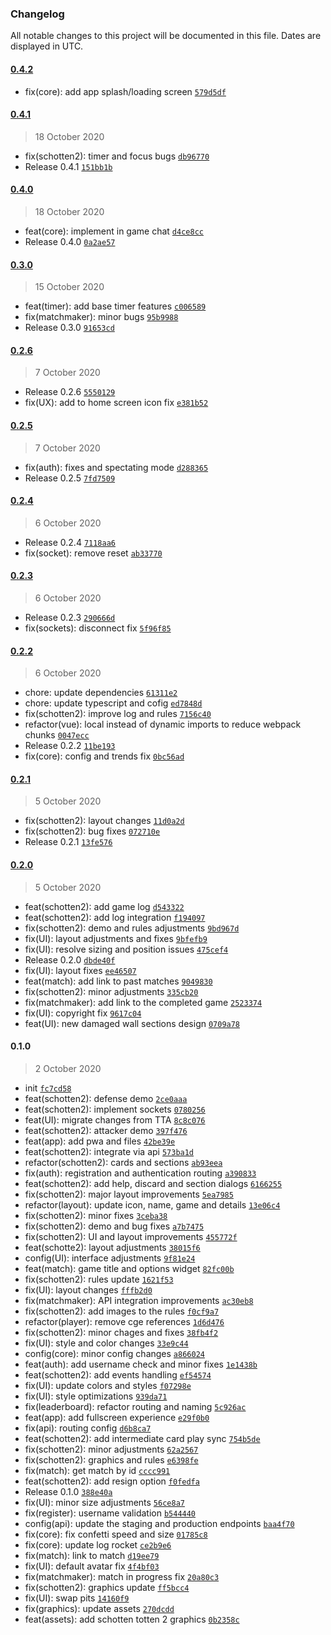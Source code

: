 ### Changelog

All notable changes to this project will be documented in this file. Dates are displayed in UTC.

#### [0.4.2](https://github.com/Cmacu/Pulse.Frontend/compare/0.4.1...0.4.2)

- fix(core): add app splash/loading screen [`579d5df`](https://github.com/Cmacu/Pulse.Frontend/commit/579d5dfa7fc23b892bf290ee34a22875d8706def)

#### [0.4.1](https://github.com/Cmacu/Pulse.Frontend/compare/0.4.0...0.4.1)

> 18 October 2020

- fix(schotten2): timer and focus bugs [`db96770`](https://github.com/Cmacu/Pulse.Frontend/commit/db9677082014298f7389a413d72e4cd5a9498738)
- Release 0.4.1 [`151bb1b`](https://github.com/Cmacu/Pulse.Frontend/commit/151bb1b0550dccab0ab297ccd2cfd45cad63863c)

#### [0.4.0](https://github.com/Cmacu/Pulse.Frontend/compare/0.3.0...0.4.0)

> 18 October 2020

- feat(core): implement in game chat [`d4ce8cc`](https://github.com/Cmacu/Pulse.Frontend/commit/d4ce8cc6fcf2ab5572f5b2807ccb3c14a87e2a3f)
- Release 0.4.0 [`0a2ae57`](https://github.com/Cmacu/Pulse.Frontend/commit/0a2ae57fa84d55aaad3b5feab612f9352e947e5a)

#### [0.3.0](https://github.com/Cmacu/Pulse.Frontend/compare/0.2.6...0.3.0)

> 15 October 2020

- feat(timer): add base timer features [`c006589`](https://github.com/Cmacu/Pulse.Frontend/commit/c0065898145e4929f66f42aa7f7ecd95802a7b45)
- fix(matchmaker): minor bugs [`95b9988`](https://github.com/Cmacu/Pulse.Frontend/commit/95b9988c40712fd52a6f52edf3be8cca7f6f5152)
- Release 0.3.0 [`91653cd`](https://github.com/Cmacu/Pulse.Frontend/commit/91653cd847924da39624e5e0aeda183de10bcda5)

#### [0.2.6](https://github.com/Cmacu/Pulse.Frontend/compare/0.2.5...0.2.6)

> 7 October 2020

- Release 0.2.6 [`5550129`](https://github.com/Cmacu/Pulse.Frontend/commit/5550129ba756f8fc6b68ccb5f0c8763ce9e86ed3)
- fix(UX): add to home screen icon fix [`e381b52`](https://github.com/Cmacu/Pulse.Frontend/commit/e381b522dc879a579e76e6e2b4ca2cb3ab54e47b)

#### [0.2.5](https://github.com/Cmacu/Pulse.Frontend/compare/0.2.4...0.2.5)

> 7 October 2020

- fix(auth): fixes and spectating mode [`d288365`](https://github.com/Cmacu/Pulse.Frontend/commit/d288365a635b0025a36dec2b5b0b5d02764dbb3c)
- Release 0.2.5 [`7fd7509`](https://github.com/Cmacu/Pulse.Frontend/commit/7fd7509cba50a5efd684046c8cdf551b603bf3f8)

#### [0.2.4](https://github.com/Cmacu/Pulse.Frontend/compare/0.2.3...0.2.4)

> 6 October 2020

- Release 0.2.4 [`7118aa6`](https://github.com/Cmacu/Pulse.Frontend/commit/7118aa6766b22b9cf59a1e1742affc2b1d51856e)
- fix(socket): remove reset [`ab33770`](https://github.com/Cmacu/Pulse.Frontend/commit/ab337700f85b97ee6d8914786814567deba4232c)

#### [0.2.3](https://github.com/Cmacu/Pulse.Frontend/compare/0.2.2...0.2.3)

> 6 October 2020

- Release 0.2.3 [`290666d`](https://github.com/Cmacu/Pulse.Frontend/commit/290666da9beb03ef94c454fd0146365df88da242)
- fix(sockets): disconnect fix [`5f96f85`](https://github.com/Cmacu/Pulse.Frontend/commit/5f96f85ca6458b61e94e580bc0feae7ede9d305f)

#### [0.2.2](https://github.com/Cmacu/Pulse.Frontend/compare/0.2.1...0.2.2)

> 6 October 2020

- chore: update dependencies [`61311e2`](https://github.com/Cmacu/Pulse.Frontend/commit/61311e227b7866c97a61364bcdadca905fc15044)
- chore: update typescript and cofig [`ed7848d`](https://github.com/Cmacu/Pulse.Frontend/commit/ed7848d983088ed9d941017d4bc600ce917bdd2e)
- fix(schotten2): improve log and rules [`7156c40`](https://github.com/Cmacu/Pulse.Frontend/commit/7156c40a80a5e36821597a0aa3ce33fa8a62d00b)
- refactor(vue): local instead of dynamic imports to reduce webpack chunks [`0047ecc`](https://github.com/Cmacu/Pulse.Frontend/commit/0047eccf6c0eefff974ccdc8951a4d3a41bcbfa8)
- Release 0.2.2 [`11be193`](https://github.com/Cmacu/Pulse.Frontend/commit/11be193b846509200da9919d777a8ab318cbe256)
- fix(core): config and trends fix [`0bc56ad`](https://github.com/Cmacu/Pulse.Frontend/commit/0bc56adaaef80a520aafedb2dfb01f2103227935)

#### [0.2.1](https://github.com/Cmacu/Pulse.Frontend/compare/0.2.0...0.2.1)

> 5 October 2020

- fix(schotten2): layout changes [`11d0a2d`](https://github.com/Cmacu/Pulse.Frontend/commit/11d0a2d8ffbe25e502a2e2b6d8a884e29caefde3)
- fix(schotten2): bug fixes [`072710e`](https://github.com/Cmacu/Pulse.Frontend/commit/072710e4ace78414c72a34105fb36670dff356eb)
- Release 0.2.1 [`13fe576`](https://github.com/Cmacu/Pulse.Frontend/commit/13fe576d3653f2c182ff2be7dccfac0831de9fb2)

#### [0.2.0](https://github.com/Cmacu/Pulse.Frontend/compare/0.1.0...0.2.0)

> 5 October 2020

- feat(schotten2): add game log [`d543322`](https://github.com/Cmacu/Pulse.Frontend/commit/d5433227fe0537b5b86934d4da537ab8f64a335f)
- feat(schotten2): add log integration [`f194097`](https://github.com/Cmacu/Pulse.Frontend/commit/f194097f831b2e87e100f2f636883f758c7afe28)
- fix(schotten2): demo and rules adjustments [`9bd967d`](https://github.com/Cmacu/Pulse.Frontend/commit/9bd967db8b4ad98118d750f5598a6d59397e8d34)
- fix(UI): layout adjustments and fixes [`9bfefb9`](https://github.com/Cmacu/Pulse.Frontend/commit/9bfefb9ace23aebffb3f9803d3d1657dd97d1d07)
- fix(UI): resolve sizing and position issues [`475cef4`](https://github.com/Cmacu/Pulse.Frontend/commit/475cef4a66d62ee3a0b668077c59c5766019895b)
- Release 0.2.0 [`dbde40f`](https://github.com/Cmacu/Pulse.Frontend/commit/dbde40f8420f3b779591318d0a9edb3da4981d43)
- fix(UI): layout fixes [`ee46507`](https://github.com/Cmacu/Pulse.Frontend/commit/ee46507888a032185a244918c5a402884323526c)
- feat(match): add link to past matches [`9049830`](https://github.com/Cmacu/Pulse.Frontend/commit/9049830d5582d1ff793c8d458f6d0d0ba9f48a99)
- fix(schotten2): minor adjustments [`335cb20`](https://github.com/Cmacu/Pulse.Frontend/commit/335cb204d0706e82f32ad400e97ced61d12c3ef4)
- fix(matchmaker): add link to the completed game [`2523374`](https://github.com/Cmacu/Pulse.Frontend/commit/25233743b9d852d8411ce89e70781a62f402ed88)
- fix(UI): copyright fix [`9617c04`](https://github.com/Cmacu/Pulse.Frontend/commit/9617c048ba5a9815ae15cb10fd61524b2bbe97dd)
- feat(UI): new damaged wall sections design [`0709a78`](https://github.com/Cmacu/Pulse.Frontend/commit/0709a782562c2fdefa22847e148cff8cb26f8997)

#### 0.1.0

> 2 October 2020

- init [`fc7cd58`](https://github.com/Cmacu/Pulse.Frontend/commit/fc7cd581aec805891ec7cf0400ef1d03241e341d)
- feat(schotten2): defense demo [`2ce0aaa`](https://github.com/Cmacu/Pulse.Frontend/commit/2ce0aaa9f1147d37fe6c02ab35fedd1581a84dd7)
- feat(schotten2): implement sockets [`0780256`](https://github.com/Cmacu/Pulse.Frontend/commit/0780256b52a27ad49953f44aba4d7a09113668e5)
- feat(UI): migrate changes from TTA [`8c8c076`](https://github.com/Cmacu/Pulse.Frontend/commit/8c8c0761cdcacc0ba5f3c8f64c218c66b5caef4a)
- feat(schotten2): attacker demo [`397f476`](https://github.com/Cmacu/Pulse.Frontend/commit/397f4765677cb37e329ba1d35ae27954cdbd12af)
- feat(app): add pwa and files [`42be39e`](https://github.com/Cmacu/Pulse.Frontend/commit/42be39eb5789f77635a648287413c5fd153ac7e3)
- feat(schotten2): integrate via api [`573ba1d`](https://github.com/Cmacu/Pulse.Frontend/commit/573ba1dc030daece906e0465c659572c485395b0)
- refactor(schotten2): cards and sections [`ab93eea`](https://github.com/Cmacu/Pulse.Frontend/commit/ab93eeaea0e1e5c4974efbd542db199e093f6db8)
- fix(auth): registration and authentication routing [`a390833`](https://github.com/Cmacu/Pulse.Frontend/commit/a3908338d8414e0ebf4c87330b40e0730bb46d5f)
- feat(schotten2): add help, discard and section dialogs [`6166255`](https://github.com/Cmacu/Pulse.Frontend/commit/61662556a61594778bd34ff32e2f5fddadcb84f6)
- fix(schotten2): major layout improvements [`5ea7985`](https://github.com/Cmacu/Pulse.Frontend/commit/5ea7985370b36af320a4c4579fe3fe4d52fa20f4)
- refactor(layout): update icon, name, game and details [`13e06c4`](https://github.com/Cmacu/Pulse.Frontend/commit/13e06c446a1f7a8cdc6b9687a7de8894f913c0dd)
- fix(schotten2): minor fixes [`3ceba38`](https://github.com/Cmacu/Pulse.Frontend/commit/3ceba38ad39fdddf7a6cc32a2f8bcb0d8afb28ab)
- fix(schotten2): demo and bug fixes [`a7b7475`](https://github.com/Cmacu/Pulse.Frontend/commit/a7b747567acf5b83e656183efaabf4840525fac6)
- fix(schotten2): UI and layout improvements [`455772f`](https://github.com/Cmacu/Pulse.Frontend/commit/455772f81c64ba0991a2a5aa0c5491eecd2da88d)
- feat(schotte2): layout adjustments [`38015f6`](https://github.com/Cmacu/Pulse.Frontend/commit/38015f6488fb16cebe96a7604649f082703affed)
- config(UI): interface adjustments [`9f81e24`](https://github.com/Cmacu/Pulse.Frontend/commit/9f81e24eef7dc17d0bd44dff8cd801d7edfbde68)
- feat(match): game title and options widget [`82fc00b`](https://github.com/Cmacu/Pulse.Frontend/commit/82fc00b3347ab8d422280c3edcf48301ab6535e9)
- fix(schotten2): rules update [`1621f53`](https://github.com/Cmacu/Pulse.Frontend/commit/1621f5318faf54eb4cb97fac0c40a83af21eb8f5)
- fix(UI): layout changes [`fffb2d0`](https://github.com/Cmacu/Pulse.Frontend/commit/fffb2d0995fc42d0f6fec49e31d649520d397510)
- fix(matchmaker): API integration improvements [`ac30eb8`](https://github.com/Cmacu/Pulse.Frontend/commit/ac30eb8eaba778c4b3aa3fe9d4e9d09c8469ab9a)
- fix(schotten2): add images to the rules [`f0cf9a7`](https://github.com/Cmacu/Pulse.Frontend/commit/f0cf9a7a2e59fc623ad98f22d4756e91bf00345a)
- refactor(player): remove cge references [`1d6d476`](https://github.com/Cmacu/Pulse.Frontend/commit/1d6d476e152585473af2e2afc0a2d73e8092e347)
- fix(schotten2): minor chages and fixes [`38fb4f2`](https://github.com/Cmacu/Pulse.Frontend/commit/38fb4f29f72cb4f713e4ed204c4708c754855813)
- fix(UI): style and color changes [`33e9c44`](https://github.com/Cmacu/Pulse.Frontend/commit/33e9c44cef275417b63707f5dca7a744051cf113)
- config(core): minor config changes [`a866024`](https://github.com/Cmacu/Pulse.Frontend/commit/a8660248471ea0f61f0b15cd4762739275e901fa)
- feat(auth): add username check and minor fixes [`1e1438b`](https://github.com/Cmacu/Pulse.Frontend/commit/1e1438b5c1981ca5082c1e94ec082f01d883b405)
- feat(schotten2): add events handling [`ef54574`](https://github.com/Cmacu/Pulse.Frontend/commit/ef5457487c585176818fddf98516f0253755546a)
- fix(UI): update colors and styles [`f07298e`](https://github.com/Cmacu/Pulse.Frontend/commit/f07298ed61fa0b62c1da21458bc77a01f4ce15d6)
- fix(UI): style optimizations [`939da71`](https://github.com/Cmacu/Pulse.Frontend/commit/939da7168993f963afca86b9a415b56dc29a8d6f)
- fix(leaderboard): refactor routing and naming [`5c926ac`](https://github.com/Cmacu/Pulse.Frontend/commit/5c926ac3eac451bd417efca7432f3f54ac397a02)
- feat(app): add fullscreen experience [`e29f0b0`](https://github.com/Cmacu/Pulse.Frontend/commit/e29f0b059496217c3213927da98b415799dc0f0e)
- fix(api): routing config [`d6b8ca7`](https://github.com/Cmacu/Pulse.Frontend/commit/d6b8ca7d3bbd0dbd6b89d5db7bbb8bf370e4586c)
- feat(schotten2): add intermediate card play sync [`754b5de`](https://github.com/Cmacu/Pulse.Frontend/commit/754b5de068986914c7e85c576f7046a8bdb54678)
- fix(schotten2): minor adjustments [`62a2567`](https://github.com/Cmacu/Pulse.Frontend/commit/62a25677e81d7e93a512aee4fd28400d225be80b)
- fix(schotten2): graphics and rules [`e6398fe`](https://github.com/Cmacu/Pulse.Frontend/commit/e6398fe2a17ea73b7adcd3fb423404398e226d58)
- fix(match): get match by id [`cccc991`](https://github.com/Cmacu/Pulse.Frontend/commit/cccc9914ecc5d0d4eb1256669ae9f33edf777424)
- feat(schotten2): add resign option [`f0fedfa`](https://github.com/Cmacu/Pulse.Frontend/commit/f0fedfa67954eaee2abf5c7a0db64af37763ef39)
- Release 0.1.0 [`388e40a`](https://github.com/Cmacu/Pulse.Frontend/commit/388e40ad11b651cca9ef01a23ac04b5b4f53d249)
- fix(UI): minor size adjustments [`56ce8a7`](https://github.com/Cmacu/Pulse.Frontend/commit/56ce8a7ad3317c91c21fa6ee5f6cc378551c2898)
- fix(register): username validation [`b544440`](https://github.com/Cmacu/Pulse.Frontend/commit/b54444025462a0ae36b8e4a4a6a767c3592b8524)
- config(api): update the staging and production endpoints [`baa4f70`](https://github.com/Cmacu/Pulse.Frontend/commit/baa4f70316f5c07468ddecc7dde809d2b71eefa1)
- fix(core): fix confetti speed and size [`01785c8`](https://github.com/Cmacu/Pulse.Frontend/commit/01785c8a98888bf18375c176e82c402caddd9908)
- fix(core): update log rocket [`ce2b9e6`](https://github.com/Cmacu/Pulse.Frontend/commit/ce2b9e6cbd30480332709f9ae39e8132037fe58c)
- fix(match): link to match [`d19ee79`](https://github.com/Cmacu/Pulse.Frontend/commit/d19ee7940cf1f436639eb28e9b503103a85fc2c6)
- fix(UI): default avatar fix [`4f4bf03`](https://github.com/Cmacu/Pulse.Frontend/commit/4f4bf03784c1ce49722d6bfafc8f59c1a873b69d)
- fix(matchmaker): match in progress fix [`20a80c3`](https://github.com/Cmacu/Pulse.Frontend/commit/20a80c3b3698d3376136e63ac5b1287301120e65)
- fix(schotten2): graphics update [`ff5bcc4`](https://github.com/Cmacu/Pulse.Frontend/commit/ff5bcc485a9f2832b0b490ffca51410a4a3be10d)
- fix(UI): swap pits [`14160f9`](https://github.com/Cmacu/Pulse.Frontend/commit/14160f99ef9c500e535e0e10e22f52f16aa07c18)
- fix(graphics): update assets [`270dcdd`](https://github.com/Cmacu/Pulse.Frontend/commit/270dcdd67458c079f403150709acdef72f989dd0)
- feat(assets): add schotten totten 2 graphics [`0b2358c`](https://github.com/Cmacu/Pulse.Frontend/commit/0b2358c5fa26ed5bfade8bd06a2a6a979c7fdab8)
